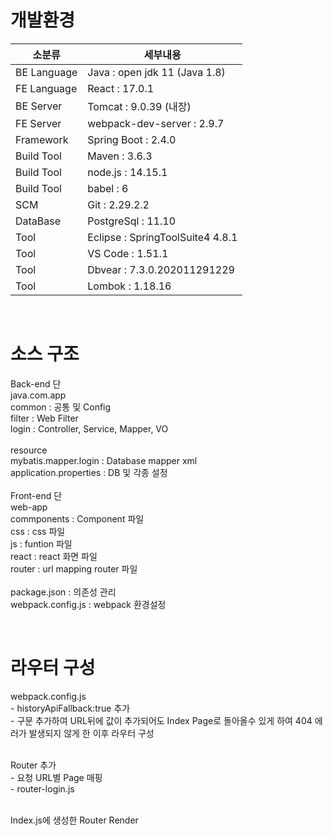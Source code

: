 # 개발환경

소분류 | 세부내용
---- | ----
BE Language | Java : open jdk 11 (Java 1.8)
FE Language | React : 17.0.1
BE Server | Tomcat : 9.0.39 (내장)
FE Server | webpack-dev-server : 2.9.7
Framework | Spring Boot : 2.4.0
Build Tool | Maven : 3.6.3
Build Tool  | node.js : 14.15.1
Build Tool  | babel : 6
SCM | Git : 2.29.2.2
DataBase | PostgreSql : 11.10
Tool | Eclipse : SpringToolSuite4 4.8.1
Tool | VS Code : 1.51.1
Tool | Dbvear : 7.3.0.202011291229
Tool | Lombok : 1.18.16

<br/>

# 소스 구조

Back-end 단
<br/>java.com.app
<br/> common : 공통 및 Config
<br/> filter : Web Filter
<br/> login : Controller, Service, Mapper, VO
<br/>
<br/>resource
<br/> mybatis.mapper.login : Database mapper xml
<br/> application.properties : DB 및 각종 설정
<br/>
<br/>Front-end 단
<br/>web-app
<br/> commponents : Component 파일
<br/> css : css 파일
<br/> js : funtion 파일
<br/> react : react 화면 파일
<br/> router : url mapping router 파일
<br/>
<br/>package.json : 의존성 관리
<br/>webpack.config.js : webpack 환경설정

<br/>

# 라우터 구성

webpack.config.js
<br/> - historyApiFallback:true 추가
<br/> - 구문 추가하여 URL뒤에 값이 추가되어도 Index Page로 돌아올수 있게 하여 404 에러가 발생되지 않게 한 이후 라우터 구성

<br/>Router 추가
<br/> - 요청 URL별 Page 매핑
<br/> - router-login.js
 
<br/>Index.js에 생성한 Router Render

